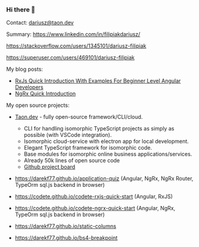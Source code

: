 ### Hi there 👋

Contact: dariusz@taon.dev 

Summary: https://www.linkedin.com/in/filipiakdariusz/

https://stackoverflow.com/users/1345101/dariusz-filipiak

https://superuser.com/users/469101/dariusz-filipiak

My blog posts:
- [RxJs Quick Introduction With Examples For Beginner Level Angular Developers](https://web.archive.org/web/20230329031539/https://codete.com/blog/rx-js-quick-introduction-with-examples-for-beginner-level-angular-developers)
- [NgRx Quick Introduction](https://web.archive.org/web/20230329031539/https://codete.com/blog/ngrx-quick-introduction)

My open source projects:
- [Taon.dev](https://taon.dev) - fully open-source framework/CLI/cloud.
    + CLI for handling isomorphic TypeScript projects as simply as possible (with VSCode integration).
    + Isomorphic cloud-service with electron app for local development.
    + Elegant TypeScript framework for isomorphic code.
    + Base modules for isomorphic online business applications/services.
    + Already 50k lines of open source code
    + [Github project board](https://github.com/users/darekf77/projects/18)
  
- https://darekf77.github.io/application-quiz (Angular, NgRx, NgRx Router, TypeOrm sql.js backend in browser)
- https://codete.github.io/codete-rxjs-quick-start  (Angular, RxJS)
- https://codete.github.io/codete-ngrx-quick-start (Angular, NgRx, TypeOrm sql.js backend in browser)
- https://darekf77.github.io/static-columns
- https://darekf77.github.io/bs4-breakpoint

<!--
**darekf77/darekf77** is a ✨ _special_ ✨ repository because its `README.md` (this file) appears on your GitHub profile.



Here are some ideas to get you started:

- 🔭 I’m currently working on ...
- 🌱 I’m currently learning ...
- 👯 I’m looking to collaborate on ...
- 🤔 I’m looking for help with ...
- 💬 Ask me about ...
- 📫 How to reach me: ...
- 😄 Pronouns: ...
- ⚡ Fun fact: ...



<p align="center">
  <a href= "https://github.com/anuraghazra/github-readme-stats"><img src="https://github-readme-stats.vercel.app/api?username=darekf77&count_private=true&theme=tokyonight&include_all_commits=true&show_icons=true" /></a>
  
</p>
-->

